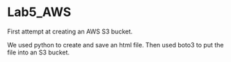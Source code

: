 # Lab5_AWS

First attempt at creating an AWS S3 bucket.  

We used python to create and save an html file. Then used boto3 to put the file into an S3 bucket. 
